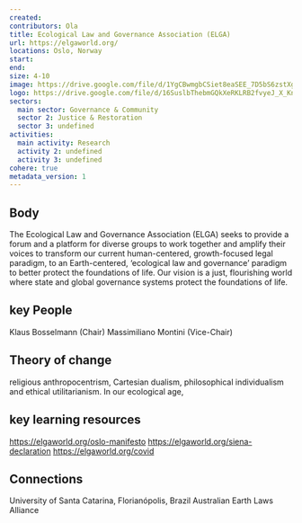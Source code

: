 ```yaml
---
created:
contributors: Ola
title: Ecological Law and Governance Association (ELGA)
url: https://elgaworld.org/
locations: Oslo, Norway
start: 
end: 
size: 4-10
image: https://drive.google.com/file/d/1YgCBwmgbCSiet8eaSEE_7D5bS6zstXgp/view?usp=drive_link
logo: https://drive.google.com/file/d/16SuslbThebmGQkXeRKLRB2fvyeJ_X_Kn/view?usp=drive_link
sectors:
  main sector: Governance & Community
  sector 2: Justice & Restoration
  sector 3: undefined
activities: 
  main activity: Research
  activity 2: undefined
  activity 3: undefined
cohere: true
metadata_version: 1
---
```



## Body

The Ecological Law and Governance Association (ELGA) seeks to provide a forum and a platform for diverse groups to work together and amplify their voices to transform our current human-centered, growth-focused legal paradigm, to an Earth-centered, ‘ecological law and governance’ paradigm to better protect the foundations of life. Our vision is a just, flourishing world where state and global governance systems protect the foundations of life.

## key People

Klaus Bosselmann (Chair)
Massimiliano Montini (Vice-Chair)

## Theory of change

religious anthropocentrism, Cartesian dualism, philosophical individualism and ethical utilitarianism. In our ecological age,

## key learning resources

https://elgaworld.org/oslo-manifesto
https://elgaworld.org/siena-declaration
https://elgaworld.org/covid

## Connections

University of Santa Catarina, Florianópolis, Brazil
Australian Earth Laws Alliance

